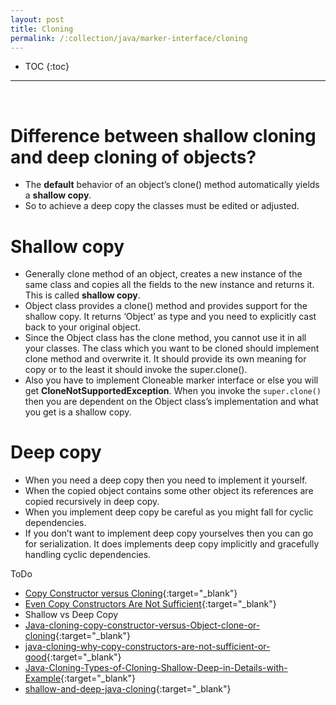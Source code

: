 ```yaml
---
layout: post
title: Cloning
permalink: /:collection/java/marker-interface/cloning
---
```


- TOC
{:toc}

<hr><br>

# Difference between shallow cloning and deep cloning of objects?
- The **default** behavior of an object’s clone() method automatically yields a **shallow copy**.
- So to achieve a deep copy the classes must be edited or adjusted.

# Shallow copy
- Generally clone method of an object, creates a new instance of the same class and copies all the fields to the new instance and returns it. This is called **shallow copy**.
- Object class provides a clone() method and provides support for the shallow copy. It returns ‘Object’ as type and you need to explicitly cast back to your original object.
- Since the Object class has the clone method, you cannot use it in all your classes. The class which you want to be cloned should implement clone method and overwrite it. It should provide its own meaning for copy or to the least it should invoke the super.clone(). 
- Also you have to implement Cloneable marker interface or else you will get **CloneNotSupportedException**. When you invoke the `super.clone()` then you are dependent on the Object class’s implementation and what you get is a shallow copy.

# Deep copy
- When you need a deep copy then you need to implement it yourself.
- When the copied object contains some other object its references are copied recursively in deep copy.
- When you implement deep copy be careful as you might fall for cyclic dependencies.
- If you don’t want to implement deep copy yourselves then you can go for serialization. It does implements deep copy implicitly and gracefully handling cyclic dependencies.

ToDo
* [Copy Constructor versus Cloning](https://programmingmitra.blogspot.in/2016/05/java-cloning-copy-constructor-versus-Object-clone-or-cloning){:target="_blank"}
* [Even Copy Constructors Are Not Sufficient](https://www.programmingmitra.com/2017/01/java-cloning-why-copy-constructors-are-not-sufficient-or-good.html){:target="_blank"}
* Shallow vs Deep Copy
* [Java-cloning-copy-constructor-versus-Object-clone-or-cloning](https://programmingmitra.blogspot.in/2017/01/Java-cloning-copy-constructor-versus-Object-clone-or-cloning.html){:target="_blank"}
* [java-cloning-why-copy-constructors-are-not-sufficient-or-good](https://programmingmitra.blogspot.in/2017/01/java-cloning-why-copy-constructors-are-not-sufficient-or-good.html){:target="_blank"}
* [Java-Cloning-Types-of-Cloning-Shallow-Deep-in-Details-with-Example](https://programmingmitra.blogspot.in/2016/11/Java-Cloning-Types-of-Cloning-Shallow-Deep-in-Details-with-Example.html){:target="_blank"}
* [shallow-and-deep-java-cloning](https://dzone.com/articles/shallow-and-deep-java-cloning){:target="_blank"}
